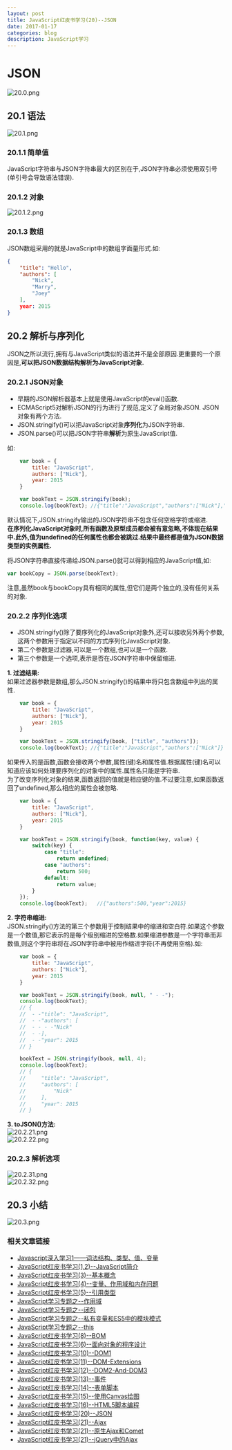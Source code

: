 ```yaml
---
layout: post
title: JavaScript红皮书学习(20)--JSON
date: 2017-01-17
categories: blog
description: JavaScript学习
---
```


# JSON     
![20.0.png](http://upload-images.jianshu.io/upload_images/3001083-a967e1874c135cb7.png?imageMogr2/auto-orient/strip%7CimageView2/2/w/1240)     

## 20.1 语法     
![20.1.png](http://upload-images.jianshu.io/upload_images/3001083-332c0ec109f906dd.png?imageMogr2/auto-orient/strip%7CimageView2/2/w/1240)     

### 20.1.1 简单值     
JavaScript字符串与JSON字符串最大的区别在于,JSON字符串必须使用双引号(单引号会导致语法错误).     

### 20.1.2 对象     
![20.1.2.png](http://upload-images.jianshu.io/upload_images/3001083-621378eb902c2859.png?imageMogr2/auto-orient/strip%7CimageView2/2/w/1240)     

### 20.1.3 数组     
JSON数组采用的就是JavaScript中的数组字面量形式.如:     

``` json
{
	"title": "Hello",
	"authors": [
		"Nick",
		"Marry",
		"Joey"
	],
	year: 2015
}
```

## 20.2 解析与序列化     
 JSON之所以流行,拥有与JavaScript类似的语法并不是全部原因.更重要的一个原因是,**可以把JSON数据结构解析为JavaScript对象.**     
 
### 20.2.1 JSON对象     
 - 早期的JSON解析器基本上就是使用JavaScript的eval()函数.     
 - ECMAScript5对解析JSON的行为进行了规范,定义了全局对象JSON. JSON对象有两个方法.     
 - JSON.stringify()可以把JavaScript对象**序列化**为JSON字符串.     
 - JSON.parse()可以把JSON字符串**解析**为原生JavaScript值.     

如:     

``` javascript
	var book = {
		title: "JavaScript",
		authors: ["Nick"],
		year: 2015
	}

	var bookText = JSON.stringify(book);
	console.log(bookText); //{"title":"JavaScript","authors":["Nick"],"year":2015}
```
默认情况下,JSON.stringify输出的JSON字符串不包含任何空格字符或缩进.     
**在序列化JavaScript对象时,所有函数及原型成员都会被有意忽略,不体现在结果中.此外,值为undefined的任何属性也都会被跳过.结果中最终都是值为JSON数据类型的实例属性.**     

将JSON字符串直接传递给JSON.parse()就可以得到相应的JavaScript值,如:     

``` javascript
var bookCopy = JSON.parse(bookText);
```

注意,虽然book与bookCopy具有相同的属性,但它们是两个独立的,没有任何关系的对象.     

### 20.2.2 序列化选项     
 - JSON.stringify()除了要序列化的JavaScript对象外,还可以接收另外两个参数,这两个参数用于指定以不同的方式序列化JavaScript对象.     
 - 第二个参数是过滤器,可以是一个数组,也可以是一个函数.     
 - 第三个参数是一个选项,表示是否在JSON字符串中保留缩进.     

**1. 过滤结果:**     
如果过滤器参数是数组,那么JSON.stringify()的结果中将只包含数组中列出的属性.     

``` javascript
	var book = {
		title: "JavaScript",
		authors: ["Nick"],
		year: 2015
	}

	var bookText = JSON.stringify(book, ["title", "authors"]);
	console.log(bookText); //{"title":"JavaScript","authors":["Nick"]}
```

如果传入的是函数,函数会接收两个参数,属性(键)名和属性值.根据属性(键)名可以知道应该如何处理要序列化的对象中的属性.属性名只能是字符串.     
为了改变序列化对象的结果,函数返回的值就是相应键的值.不过要注意,如果函数返回了undefined,那么相应的属性会被忽略.     

``` javascript
	var book = {
		title: "JavaScript",
		authors: ["Nick"],
		year: 2015
	}

	var bookText = JSON.stringify(book, function(key, value) {
		switch(key) {
			case "title":
				return undefined;
			case "authors": 
				return 500;
			default:
				return value;
		}
	});
	console.log(bookText);   //{"authors":500,"year":2015}
```

**2. 字符串缩进:**     
JSON.stringify()方法的第三个参数用于控制结果中的缩进和空白符.如果这个参数是一个数值,那它表示的是每个级别缩进的空格数.如果缩进参数是一个字符串而非数值,则这个字符串将在JSON字符串中被用作缩进字符(不再使用空格).如:     

``` javascript
	var book = {
		title: "JavaScript",
		authors: ["Nick"],
		year: 2015
	}

	var bookText = JSON.stringify(book, null, " - -");
	console.log(bookText);
	// {
	//  - -"title": "JavaScript",
	//  - -"authors": [
	//  - - - -"Nick"
	//  - -],
	//  - -"year": 2015
	// }

	bookText = JSON.stringify(book, null, 4);
	console.log(bookText);
	// {
	//     "title": "JavaScript",
	//     "authors": [
	//         "Nick"
	//     ],
	//     "year": 2015
	// }
```

**3. toJSON()方法:**     
![20.2.21.png](http://upload-images.jianshu.io/upload_images/3001083-f5f4c29525146945.png?imageMogr2/auto-orient/strip%7CimageView2/2/w/1240)     
![20.2.22.png](http://upload-images.jianshu.io/upload_images/3001083-07a0837adae24cb5.png?imageMogr2/auto-orient/strip%7CimageView2/2/w/1240)     

### 20.2.3 解析选项     
![20.2.31.png](http://upload-images.jianshu.io/upload_images/3001083-e8955488703ad771.png?imageMogr2/auto-orient/strip%7CimageView2/2/w/1240)     
![20.2.32.png](http://upload-images.jianshu.io/upload_images/3001083-2f8851a881c3ade9.png?imageMogr2/auto-orient/strip%7CimageView2/2/w/1240)     
     
## 20.3 小结     
![20.3.png](http://upload-images.jianshu.io/upload_images/3001083-4328956a950b7dc7.png?imageMogr2/auto-orient/strip%7CimageView2/2/w/1240)     

### 相关文章链接    
 - [Javascript深入学习1——词法结构、类型、值、变量](http://liveipool.com/blog/2016/09/12/learn-javascript-1/)       
 - [JavaScript红皮书学习(1,2)--JavaScript简介](http://liveipool.com/blog/2016/12/14/JavaScript-RedBook-1,2-Introduction/)  
 - [JavaScript红皮书学习(3)--基本概念](http://liveipool.com/blog/2016/12/14/JavaScript-RedBook-3-BasicConcepts/)   
 - [JavaScript红皮书学习(4)--变量、作用域和内存问题](http://liveipool.com/blog/2016/12/19/JavaScript-RedBook-4-Variable-Scope-and-Memory/)    
 - [JavaScript红皮书学习(5)--引用类型](http://liveipool.com/blog/2016/12/22/JavaScript-RedBook-5-Reference-Type)     
 - [JavaScript学习专题之--作用域](http://liveipool.com/blog/2016/12/22/JavaScript-Scope)   
 - [JavaScript学习专题之--闭包](http://liveipool.com/blog/2016/12/23/JavaScript-Closures)     
 - [JavaScript学习专题之--私有变量和ES5中的模块模式](http://liveipool.com/blog/2016/12/24/JavaScript-Private-Variable-and-ES5Modules)      
 - [JavaScript学习专题之--this](http://liveipool.com/blog/2016/12/25/JavaScript-this)       
 - [JavaScript红皮书学习(8)--BOM](http://liveipool.com/blog/2016/12/25/JavaScript-RedBook-8-BOM)             
 - [JavaScript红皮书学习(6)--面向对象的程序设计](http://liveipool.com/blog/2016/12/27/JavaScript-RedBook-6-Object-Oriented)                  
 - [JavaScript红皮书学习(10)--DOM1](http://liveipool.com/blog/2016/12/31/JavaScript-RedBook-10-DOM1)                  
 - [JavaScript红皮书学习(11)--DOM-Extensions](http://liveipool.com/blog/2016/12/31/JavaScript-RedBook-11-DOM-Extensions)                  
 - [JavaScript红皮书学习(12)--DOM2-And-DOM3](http://liveipool.com/blog/2016/12/31/JavaScript-RedBook-12-DOM2-And-DOM3)                  
 - [JavaScript红皮书学习(13)--事件](http://liveipool.com/blog/2017/01/13/JavaScript-RedBook-13-Event)                  
 - [JavaScript红皮书学习(14)--表单脚本](http://liveipool.com/blog/2017/01/13/JavaScript-RedBook-14-Form)                
 - [JavaScript红皮书学习(15)--使用Canvas绘图](http://liveipool.com/blog/2017/01/14/JavaScript-RedBook-15-Canvas)      
 - [JavaScript红皮书学习(16)--HTML5脚本编程](http://liveipool.com/blog/2017/01/14/JavaScript-RedBook-16-HTML5-Scripts-Programming)           
 - [JavaScript红皮书学习(20)--JSON](http://liveipool.com/blog/2017/01/17/JavaScript-RedBook-20-JSON)      
 - [JavaScript红皮书学习(21)--Ajax](http://liveipool.com/blog/2017/01/18/JavaScript-RedBook-21-Ajax)      
 - [JavaScript红皮书学习(21)--原生Ajax和Comet](http://liveipool.com/blog/2017/01/18/JavaScript-RedBook-21-Primary-Ajax-and-Comet)      
 - [JavaScript红皮书学习(21)--jQuery中的Ajax](http://liveipool.com/blog/2017/01/19/JavaScript-RedBook-21-Ajax-in-jQuery)      
